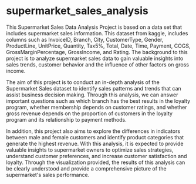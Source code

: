 # supermarket_sales_analysis
This Supermarket Sales Data Analysis Project is based on a data set that includes supermarket sales information. This dataset from kaggle, includes columns such as InvoiceID, Branch, City, CustomerType, Gender, ProductLine, UnitPrice, Quantity, Tax5%, Total, Date, Time, Payment, COGS, GrossMarginPercentage, GrossIncome, and Rating. The background to this project is to analyze supermarket sales data to gain valuable insights into sales trends, customer behavior and the influence of other factors on gross income.

The aim of this project is to conduct an in-depth analysis of the Supermarket Sales dataset to identify sales patterns and trends that can assist business decision making. Through this analysis, we can answer important questions such as which branch has the best results in the loyalty program, whether membership depends on customer ratings, and whether gross revenue depends on the proportion of customers in the loyalty program and its relationship to payment methods.

In addition, this project also aims to explore the differences in indicators between male and female customers and identify product categories that generate the highest revenue. With this analysis, it is expected to provide valuable insights to supermarket owners to optimize sales strategies, understand customer preferences, and increase customer satisfaction and loyalty. Through the visualization provided, the results of this analysis can be clearly understood and provide a comprehensive picture of the supermarket's sales performance.
